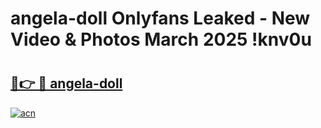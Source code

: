 # angela-doll Onlyfans Leaked - New Video & Photos March 2025 !knv0u

# <h2><a href="https://tpzm96.iuczelnia.edu.pl?title=angela-doll&ref=knv0u">🔗👉 🔴 angela-doll</a></h2>

[![acn](https://github.com/user-attachments/assets/0f9c940e-d8b0-45ae-aac7-cd30a18b3e1c)](https://tpzm96.iuczelnia.edu.pl?title=angela-doll&ref=knv0u)

